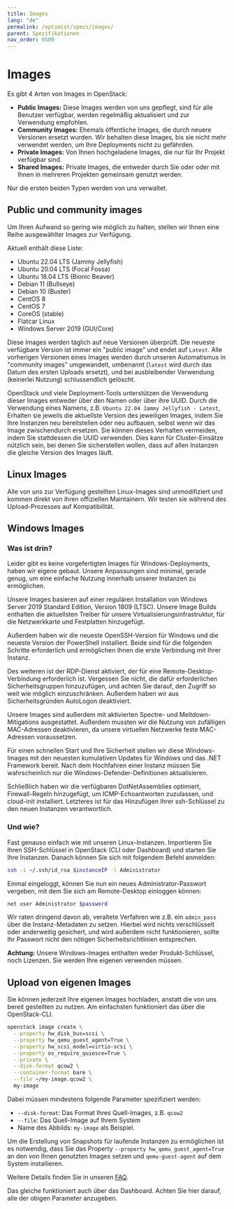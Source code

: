 ```yaml
---
title: Images
lang: "de"
permalink: /optimist/specs/images/
parent: Spezifikationen
nav_order: 9500
---
```


# Images

Es gibt 4 Arten von Images in OpenStack:

- **Public Images:** Diese Images werden von uns gepflegt, sind für alle Benutzer verfügbar, werden regelmäßig aktualisiert und zur Verwendung empfohlen.
- **Community Images:** Ehemals öffentliche Images, die durch neuere Versionen ersetzt wurden. Wir behalten diese Images, bis sie nicht mehr verwendet werden, um Ihre Deployments nicht zu gefährden.
- **Private Images:** Von Ihnen hochgeladene Images, die nur für Ihr Projekt verfügbar sind.
- **Shared Images:** Private Images, die entweder durch Sie oder oder mit Ihnen in mehreren Projekten gemeinsam genutzt werden.

Nur die ersten beiden Typen werden von uns verwaltet.

## Public und community images

Um Ihren Aufwand so gering wie möglich zu halten, stellen wir Ihnen eine Reihe ausgewählter Images zur Verfügung.

Aktuell enthält diese Liste:

- Ubuntu 22.04 LTS (Jammy Jellyfish)
- Ubuntu 20.04 LTS (Focal Fossa)
- Ubuntu 18.04 LTS (Bionic Beaver)
- Debian 11 (Bullseye)
- Debian 10 (Buster)
- CentOS 8
- CentOS 7
- CoreOS (stable)
- Flatcar Linux
- Windows Server 2019 (GUI/Core)

Diese Images werden täglich auf neue Versionen überprüft. Die neueste verfügbare Version ist immer ein "public image" und endet auf `Latest`. Alle vorherigen Versionen eines Images werden durch unseren Automatismus in "community images" umgewandelt, umbenannt (`latest` wird durch das Datum des ersten Uploads ersetzt), und bei ausbleibender Verwendung (keinerlei Nutzung) schlussendlich gelöscht.

OpenStack und viele Deployment-Tools unterstützen die Verwendung dieser Images entweder über den Namen oder über ihre UUID. Durch die Verwendung eines Namens, z.B. `Ubuntu 22.04 Jammy Jellyfish - Latest`, Erhalten sie jeweils die aktuellste Version des jeweiligen Images, indem Sie Ihre Instanzen neu bereitstellen oder neu aufbauen, selbst wenn wir das Image zwischendurch ersetzen. Sie können dieses Verhalten vermeiden, indem Sie stattdessen die UUID verwenden. Dies kann für Cluster-Einsätze nützlich sein, bei denen Sie sicherstellen wollen, dass auf allen Instanzen die gleiche Version des Images läuft.

## Linux Images

Alle von uns zur Verfügung gestellten Linux-Images sind unmodifiziert und kommen direkt von ihren offiziellen Maintainern. Wir testen sie während des Upload-Prozesses auf Kompatibilität.

## Windows Images

### Was ist drin?

Leider gibt es keine vorgefertigten Images für Windows-Deployments, haben wir eigene gebaut. Unsere Anpassungen sind minimal, gerade genug, um eine einfache Nutzung innerhalb unserer Instanzen zu ermöglichen.

Unsere Images basieren auf einer regulären Installation von Windows Server 2019 Standard Edition, Version 1809 (LTSC). Unsere Image Builds enthalten die aktuellsten Treiber für unsere Virtualisierungsinfrastruktur, für die Netzwerkkarte und Festplatten hinzugefügt.

Außerdem haben wir die neueste OpenSSH-Version für Windows und die neueste Version der PowerShell installiert. Beide sind für die folgenden Schritte erforderlich und ermöglichen Ihnen die erste Verbindung mit Ihrer Instanz.

Des weiteren ist der RDP-Dienst aktiviert, der für eine Remote-Desktop-Verbindung erforderlich ist. Vergessen Sie nicht, die dafür erforderlichen Sicherheitsgruppen hinzuzufügen, und achten Sie darauf, den Zugriff so weit wie möglich einzuschränken. Außerdem haben wir aus Sicherheitsgründen AutoLogon deaktiviert.

Unsere Images sind außerdem mit aktivierten Spectre- und Meltdown-Mitigations ausgestattet. Außerdem mussten wir die Nutzung von zufälligen MAC-Adressen deaktivieren, da unsere virtuellen Netzwerke feste MAC-Adressen voraussetzen.

Für einen schnellen Start und Ihre Sicherheit stellen wir diese Windows-Images mit den neuesten kumulativen Updates für Windows und das .NET Framework bereit. Nach dem Hochfahren einer Instanz müssen Sie wahrscheinlich nur die Windows-Defender-Definitionen aktualisieren.

Schließlich haben wir die verfügbaren DotNetAssemblies optimiert, Firewall-Regeln hinzugefügt, um ICMP-Echoantworten zuzulassen, und cloud-init installiert. Letzteres ist für das Hinzufügen Ihrer ssh-Schlüssel zu den neuen Instanzen verantwortlich.

### Und wie?

Fast genauso einfach wie mit unseren Linux-Instanzen. Importieren Sie Ihren SSH-Schlüssel in OpenStack (CLI oder Dashboard) und starten Sie Ihre Instanzen. Danach können Sie sich mit folgendem Befehl anmelden:

```bash
ssh -i ~/.ssh/id_rsa $instanceIP -l Administrator
```

Einmal eingeloggt, können Sie nun ein neues Administrator-Passwort vergeben, mit dem Sie sich am Remote-Desktop einloggen können:

```bash
net user Administrator $password
```

Wir raten dringend davon ab, veraltete Verfahren wie z.B. ein `admin_pass` über die Instanz-Metadaten zu setzen. Hierbei wird nichts verschlüsselt oder anderweitig gesichert, und wird außerdem nicht funktionieren, sollte Ihr Passwort nicht den nötigen Sicherheitsrichtlinien entsprechen.

**Achtung:** Unsere Windows-Images enthalten weder Produkt-Schlüssel, noch Lizenzen. Sie werden Ihre eigenen verwenden müssen.

## Upload von eigenen Images

Sie können jederzeit Ihre eigenen Images hochladen, anstatt die von uns bereit gestellten zu nutzen. Am einfachsten funktioniert das über die OpenStack-CLI.

```bash
openstack image create \
  --property hw_disk_bus=scsi \
  --property hw_qemu_guest_agent=True \
  --property hw_scsi_model=virtio-scsi \
  --property os_require_quiesce=True \
  --private \
  --disk-format qcow2 \
  --container-format bare \
  --file ~/my-image.qcow2 \
  my-image
```

Dabei müssen mindestens folgende Parameter spezifiziert werden:

- `--disk-format`: Das Format Ihres Quell-Images, z.B. `qcow2`
- `--file`: Das Quell-Image auf Ihrem System
- Name des Abbilds: `my-image` als Beispiel.

Um die Erstellung von Snapshots für laufende Instanzen zu ermöglichen ist es notwendig, dass Sie das Property `--property hw_qemu_guest_agent=True` an den von Ihnen genutzten Images setzen und `qemu-guest-agent` auf dem System installieren.

Weitere Details finden Sie in unseren [FAQ](https://docs.gec.io/de/optimist/faq/#warum-kann-ich-keinen-snapshot-einer-laufenden-instance-erstellen).

Das gleiche funktioniert auch über das Dashboard. Achten Sie hier darauf, alle der obigen Parameter anzugeben.
